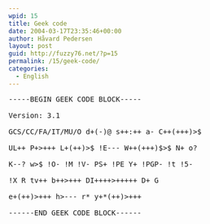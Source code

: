```yaml
---
wpid: 15
title: Geek code
date: 2004-03-17T23:35:46+00:00
author: Håvard Pedersen
layout: post
guid: http://fuzzy76.net/?p=15
permalink: /15/geek-code/
categories:
  - English
---
```

<pre>-----BEGIN GEEK CODE BLOCK-----

Version: 3.1

GCS/CC/FA/IT/MU/O d+(-)@ s++:++ a- C++(+++)&gt;$

UL++ P+&gt;+++ L+(++)&gt;$ !E--- W++(+++)$&gt;$ N+ o?

K--? w&gt;$ !O- !M !V- PS+ !PE Y+ !PGP- !t !5-

!X R tv++ b++&gt;+++ DI++++&gt;+++++ D+ G

e+(++)&gt;+++ h&gt;--- r* y+*(++)&gt;+++ 

------END GEEK CODE BLOCK------</pre>

&nbsp;
